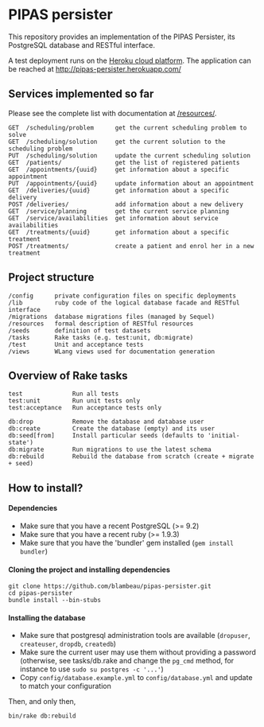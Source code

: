 # PIPAS persister

This repository provides an implementation of the PIPAS Persister, its
PostgreSQL database and RESTful interface.

A test deployment runs on the [Heroku cloud platform](https://heroku.com/).
The application can be reached at http://pipas-persister.herokuapp.com/

## Services implemented so far

Please see the complete list with documentation at [/resources/](/resources/).

    GET  /scheduling/problem      get the current scheduling problem to solve
    GET  /scheduling/solution     get the current solution to the scheduling problem
    PUT  /scheduling/solution     update the current scheduling solution
    GET  /patients/               get the list of registered patients
    GET  /appointments/{uuid}     get information about a specific appointment
    PUT  /appointments/{uuid}     update information about an appointment
    GET  /deliveries/{uuid}       get information about a specific delivery
    POST /deliveries/             add information about a new delivery
    GET  /service/planning        get the current service planning
    GET  /service/availabilities  get information about service availabilities
    GET  /treatments/{uuid}       get information about a specific treatment
    POST /treatments/             create a patient and enrol her in a new treatment

## Project structure

    /config      private configuration files on specific deployments
    /lib         ruby code of the logical database facade and RESTful interface
    /migrations  database migrations files (managed by Sequel)
    /resources   formal description of RESTful resources
    /seeds       definition of test datasets
    /tasks       Rake tasks (e.g. test:unit, db:migrate)
    /test        Unit and acceptance tests
    /views       WLang views used for documentation generation

## Overview of Rake tasks

    test              Run all tests
    test:unit         Run unit tests only
    test:acceptance   Run acceptance tests only

    db:drop           Remove the database and database user
    db:create         Create the database (empty) and its user
    db:seed[from]     Install particular seeds (defaults to 'initial-state')
    db:migrate        Run migrations to use the latest schema
    db:rebuild        Rebuild the database from scratch (create + migrate + seed)

## How to install?

#### Dependencies

* Make sure that you have a recent PostgreSQL (>= 9.2)
* Make sure that you have a recent ruby (>= 1.9.3)
* Make sure that you have the 'bundler' gem installed (`gem install bundler`)

#### Cloning the project and installing dependencies

    git clone https://github.com/blambeau/pipas-persister.git
    cd pipas-persister
    bundle install --bin-stubs

#### Installing the database

* Make sure that postgresql administration tools are available (`dropuser`,
  `createuser`, `dropdb`, `createdb`)
* Make sure the current user may use them without providing a password
  (otherwise, see tasks/db.rake and change the `pg_cmd` method, for instance
   to use `sudo su postgres -c '...'`)
* Copy `config/database.example.yml` to `config/database.yml` and update to
  match your configuration

Then, and only then,

    bin/rake db:rebuild
